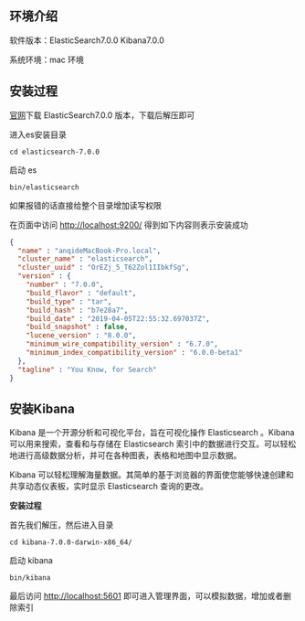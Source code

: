 ## 环境介绍

软件版本：ElasticSearch7.0.0     Kibana7.0.0

系统环境：mac 环境

## 安装过程

[官网](https://www.elastic.co/cn/downloads/elasticsearch)下载 ElasticSearch7.0.0 版本，下载后解压即可

进入es安装目录

```shell
cd elasticsearch-7.0.0
```

启动 es

```shell
bin/elasticsearch
```

如果报错的话直接给整个目录增加读写权限

在页面中访问 [http://localhost:9200/](http://localhost:9200/) 得到如下内容则表示安装成功

```json
{
  "name" : "anqideMacBook-Pro.local",
  "cluster_name" : "elasticsearch",
  "cluster_uuid" : "OrEZj_5_T62Zol1IIbkfSg",
  "version" : {
    "number" : "7.0.0",
    "build_flavor" : "default",
    "build_type" : "tar",
    "build_hash" : "b7e28a7",
    "build_date" : "2019-04-05T22:55:32.697037Z",
    "build_snapshot" : false,
    "lucene_version" : "8.0.0",
    "minimum_wire_compatibility_version" : "6.7.0",
    "minimum_index_compatibility_version" : "6.0.0-beta1"
  },
  "tagline" : "You Know, for Search"
}
```

## 安装Kibana

Kibana 是一个开源分析和可视化平台，旨在可视化操作 Elasticsearch 。Kibana可以用来搜索，查看和与存储在 Elasticsearch 索引中的数据进行交互。可以轻松地进行高级数据分析，并可在各种图表，表格和地图中显示数据。

Kibana 可以轻松理解海量数据。其简单的基于浏览器的界面使您能够快速创建和共享动态仪表板，实时显示 Elasticsearch 查询的更改。

**安装过程**

首先我们解压，然后进入目录

```shell
cd kibana-7.0.0-darwin-x86_64/
```

启动 kibana

```
bin/kibana
```

最后访问 [http://localhost:5601](http://localhost:5601) 即可进入管理界面，可以模拟数据，增加或者删除索引



